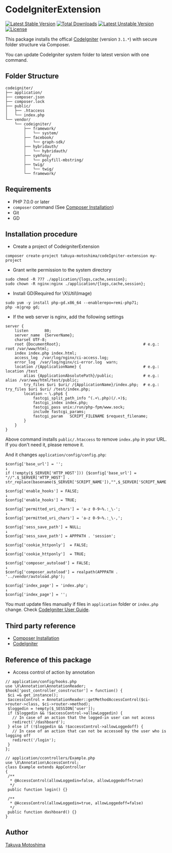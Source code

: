 # CodeIgniterExtension

[![Latest Stable Version](https://poser.pugx.org/takuya-motoshima/codeigniter-extensions/v/stable)](https://packagist.org/packages/takuya-motoshima/codeigniter-extensions) [![Total Downloads](https://poser.pugx.org/takuya-motoshima/codeigniter-extensions/downloads)](https://packagist.org/packages/takuya-motoshima/codeigniter-extensions) [![Latest Unstable Version](https://poser.pugx.org/takuya-motoshima/codeigniter-extensions/v/unstable)](https://packagist.org/packages/takuya-motoshima/codeigniter-extensions) [![License](https://poser.pugx.org/takuya-motoshima/codeigniter-extensions/license)](https://packagist.org/packages/takuya-motoshima/codeigniter-extensions)

This package installs the offical [CodeIgniter](https://github.com/bcit-ci/CodeIgniter) (version `3.1.*`) with secure folder structure via Composer.

You can update CodeIgniter system folder to latest version with one command.

## Folder Structure

```
codeigniter/
├── application/
├── composer.json
├── composer.lock
├── public/
│   ├── .htaccess
│   └── index.php
└── vendor/
    └── codeigniter/
        ├── framework/
        │   └── system/
        ├── facebook/
        │   └── graph-sdk/
        ├── hybridauth/
        │   └── hybridauth/
        ├── symfony/
        │   └── polyfill-mbstring/
        ├── twig/
        │   └── twig/
        └── framework/
```

## Requirements

* PHP 7.0.0 or later
* `composer` command (See [Composer Installation](https://getcomposer.org/doc/00-intro.md#installation-linux-unix-osx))
* Git
* GD

## Installation procedure 

- Create a project of CodeigniterExtension

```
composer create-project takuya-motoshima/codeIgniter-extension my-project
```

- Grant write permission to the system directory
```
sudo chmod -R 777 ./application/{logs,cache,session};
sudo chown -R nginx:nginx ./application/{logs,cache,session};
```

- Install GD(Required for \X\Util\Image)
```
sudo yum -y install php-gd.x86_64 --enablerepo=remi-php71;
php -m|grep gd;
```

- If the web server is nginx, add the following settings
```
server {
    listen       80;
    server_name  {ServerName};
    charset UTF-8;
    root {DocumentRoot};                                    # e.g.: root /var/www/html;
    index index.php index.html;
    access_log  /var/log/nginx/ci-access.log;
    error_log  /var/log/nginx/ci-error.log  warn;
    location /{ApplicationName} {                           # e.g.: location /test
        alias {ApplicationAbsolutePath}/public;             # e.g.: alias /var/www/html/test/public;
        try_files $uri $uri/ /{ApplicationName}/index.php;  # e.g.: try_files $uri $uri/ /test/index.php;
        location ~ \.php$ {
            fastcgi_split_path_info ^(.+\.php)(/.+)$;
            fastcgi_index index.php;
            fastcgi_pass unix:/run/php-fpm/www.sock;
            include fastcgi_params;
            fastcgi_param   SCRIPT_FILENAME $request_filename;
        }
    }
}
```

Above command installs `public/.htaccess` to remove `index.php` in your URL. If you don't need it, please remove it.

And it changes `application/config/config.php`:

~~~
$config['base_url'] = '';
↓
if (!empty($_SERVER['HTTP_HOST'])) {$config['base_url'] = "//".$_SERVER['HTTP_HOST'] . str_replace(basename($_SERVER['SCRIPT_NAME']),"",$_SERVER['SCRIPT_NAME']);}
~~~

~~~
$config['enable_hooks'] = FALSE;
↓
$config['enable_hooks'] = TRUE;
~~~

~~~
$config['permitted_uri_chars'] = 'a-z 0-9~%.:_\-';
↓
$config['permitted_uri_chars'] = 'a-z 0-9~%.:_\-,';
~~~

~~~
$config['sess_save_path'] = NULL;
↓
$config['sess_save_path'] = APPPATH . 'session';
~~~

~~~
$config['cookie_httponly']  = FALSE;
↓
$config['cookie_httponly']  = TRUE;
~~~

~~~
$config['composer_autoload'] = FALSE;
↓
$config['composer_autoload'] = realpath(APPPATH . '../vendor/autoload.php');
~~~

~~~
$config['index_page'] = 'index.php';
↓
$config['index_page'] = '';
~~~

You must update files manually if files in `application` folder or `index.php` change. Check [CodeIgniter User Guide](http://www.codeigniter.com/user_guide/installation/upgrading.html).

## Third party reference

* [Composer Installation](https://getcomposer.org/doc/00-intro.md#installation-linux-unix-osx)
* [CodeIgniter](https://github.com/bcit-ci/CodeIgniter)

## Reference of this package

- Access control of action by annotation
```
// application/config/hooks.php
use \X\Annotation\AnnotationReader;  
$hook['post_controller_constructor'] = function() {  
 $ci =& get_instance();
 $accessControl = AnnotationReader::getMethodAccessControl($ci->router->class, $ci->router->method);
 $loggedin = !empty($_SESSION['user']);
 if ($loggedin && !$accessControl->allowLoggedin) {
   // In case of an action that the logged-in user can not access
   redirect('/dashboard');
 } else if (!$loggedin && !$accessControl->allowLoggedoff) {
   // In case of an action that can not be accessed by the user who is logging off
   redirect('/login');
 }
};

// application/ccontrollers/Example.php  
use \X\Annotation\AccessControl;
class Example extends AppController
{
 /**
  * @AccessControl(allowLoggedin=false, allowLoggedoff=true)
  */
 public function login() {}

 /**
  * @AccessControl(allowLoggedin=true, allowLoggedoff=false)
  */
 public function dashboard() {}
}
```


## Author
[Takuya Motoshima](https://github.com/takuya-motoshima)